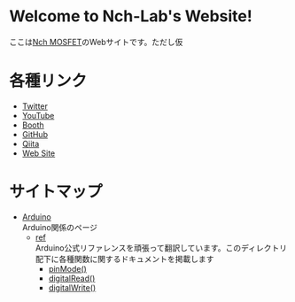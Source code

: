 # Welcome to Nch-Lab's Website!

ここは[Nch MOSFET](https://twitter.com/Nch_MOSFET)のWebサイトです。ただし仮

# 各種リンク

- [Twitter](https://twitter.com/Nch_MOSFET)
- [YouTube](https://www.youtube.com/channel/UCHh3sU1-ILivTzyj8Z14X7w)
- [Booth](https://nch-mosfet.booth.pm/)
- [GitHub](https://github.com/Nch-MOSFET)
- [Qiita](https://qiita.com/Nch_MOSFET)
- [Web Site](http://pages.nchlab.net)

# サイトマップ

- [Arduino](./Arduino)  
Arduino関係のページ
  - [ref](./Arduino/ref)  
  Arduino公式リファレンスを頑張って翻訳しています。このディレクトリ配下に各種関数に関するドキュメントを掲載します
    - [pinMode()](./Arduino/ref/pinMode/)
    - [digitalRead()](./Arduino/ref/digitalRead/)
    - [digitalWrite()](./Arduino/ref/digitalWrite/)
    
